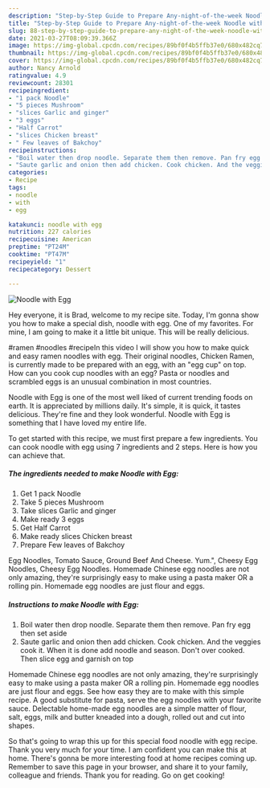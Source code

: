```yaml
---
description: "Step-by-Step Guide to Prepare Any-night-of-the-week Noodle with Egg"
title: "Step-by-Step Guide to Prepare Any-night-of-the-week Noodle with Egg"
slug: 88-step-by-step-guide-to-prepare-any-night-of-the-week-noodle-with-egg
date: 2021-03-27T08:09:39.366Z
image: https://img-global.cpcdn.com/recipes/89bf0f4b5ffb37e0/680x482cq70/noodle-with-egg-recipe-main-photo.jpg
thumbnail: https://img-global.cpcdn.com/recipes/89bf0f4b5ffb37e0/680x482cq70/noodle-with-egg-recipe-main-photo.jpg
cover: https://img-global.cpcdn.com/recipes/89bf0f4b5ffb37e0/680x482cq70/noodle-with-egg-recipe-main-photo.jpg
author: Nancy Arnold
ratingvalue: 4.9
reviewcount: 28301
recipeingredient:
- "1 pack Noodle"
- "5 pieces Mushroom"
- "slices Garlic and ginger"
- "3 eggs"
- "Half Carrot"
- "slices Chicken breast"
- " Few leaves of Bakchoy"
recipeinstructions:
- "Boil water then drop noodle. Separate them then remove. Pan fry egg then set aside"
- "Saute garlic and onion then add chicken. Cook chicken. And the veggies cook it. When it is done add noodle and season. Don&#39;t over cooked. Then slice egg and garnish on top"
categories:
- Recipe
tags:
- noodle
- with
- egg

katakunci: noodle with egg 
nutrition: 227 calories
recipecuisine: American
preptime: "PT24M"
cooktime: "PT47M"
recipeyield: "1"
recipecategory: Dessert

---
```



![Noodle with Egg](https://img-global.cpcdn.com/recipes/89bf0f4b5ffb37e0/680x482cq70/noodle-with-egg-recipe-main-photo.jpg)

Hey everyone, it is Brad, welcome to my recipe site. Today, I'm gonna show you how to make a special dish, noodle with egg. One of my favorites. For mine, I am going to make it a little bit unique. This will be really delicious.

#ramen #noodles #recipeIn this video I will show you how to make quick and easy ramen noodles with egg. Their original noodles, Chicken Ramen, is currently made to be prepared with an egg, with an &#34;egg cup&#34; on top. How can you cook cup noodles with an egg? Pasta or noodles and scrambled eggs is an unusual combination in most countries.

Noodle with Egg is one of the most well liked of current trending foods on earth. It is appreciated by millions daily. It's simple, it is quick, it tastes delicious. They're fine and they look wonderful. Noodle with Egg is something that I have loved my entire life.


To get started with this recipe, we must first prepare a few ingredients. You can cook noodle with egg using 7 ingredients and 2 steps. Here is how you can achieve that.

<!--inarticleads1-->

##### The ingredients needed to make Noodle with Egg:

1. Get 1 pack Noodle
1. Take 5 pieces Mushroom
1. Take slices Garlic and ginger
1. Make ready 3 eggs
1. Get Half Carrot
1. Make ready slices Chicken breast
1. Prepare  Few leaves of Bakchoy


Egg Noodles, Tomato Sauce, Ground Beef And Cheese. Yum.&#34;, Cheesy Egg Noodles, Cheesy Egg Noodles. Homemade Chinese egg noodles are not only amazing, they&#39;re surprisingly easy to make using a pasta maker OR a rolling pin. Homemade egg noodles are just flour and eggs. 

<!--inarticleads2-->

##### Instructions to make Noodle with Egg:

1. Boil water then drop noodle. Separate them then remove. Pan fry egg then set aside
1. Saute garlic and onion then add chicken. Cook chicken. And the veggies cook it. When it is done add noodle and season. Don&#39;t over cooked. Then slice egg and garnish on top


Homemade Chinese egg noodles are not only amazing, they&#39;re surprisingly easy to make using a pasta maker OR a rolling pin. Homemade egg noodles are just flour and eggs. See how easy they are to make with this simple recipe. A good substitute for pasta, serve the egg noodles with your favorite sauce. Delectable home-made egg noodles are a simple matter of flour, salt, eggs, milk and butter kneaded into a dough, rolled out and cut into shapes. 

So that's going to wrap this up for this special food noodle with egg recipe. Thank you very much for your time. I am confident you can make this at home. There's gonna be more interesting food at home recipes coming up. Remember to save this page in your browser, and share it to your family, colleague and friends. Thank you for reading. Go on get cooking!
